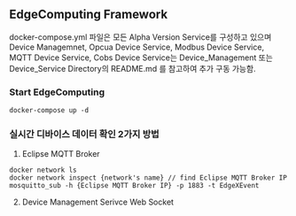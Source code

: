 ## EdgeComputing Framework
docker-compose.yml 파일은 모든 Alpha Version Service를 구성하고 있으며 Device Managemnet, Opcua Device Service, Modbus Device Service, MQTT Device Service, Cobs Device Service는 Device_Management 또는 Device_Service Directory의 README.md 를 참고하여 추가 구동 가능함. 

### Start EdgeComputing
```
docker-compose up -d
```
### 실시간 디바이스 데이터 확인 2가지 방법
1. Eclipse MQTT Broker
```
docker network ls
docker network inspect {network's name} // find Eclipse MQTT Broker IP
mosquitto_sub -h {Eclipse MQTT Broker IP} -p 1883 -t EdgeXEvent
```
2. Device Management Serivce Web Socket
```

```
